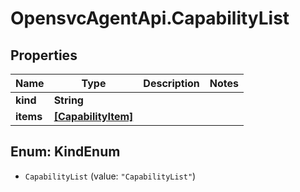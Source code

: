 # OpensvcAgentApi.CapabilityList

## Properties

Name | Type | Description | Notes
------------ | ------------- | ------------- | -------------
**kind** | **String** |  | 
**items** | [**[CapabilityItem]**](CapabilityItem.md) |  | 



## Enum: KindEnum


* `CapabilityList` (value: `"CapabilityList"`)




